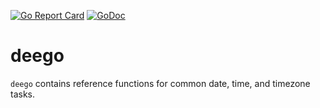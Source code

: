[![Go Report Card](https://goreportcard.com/badge/github.com/juanri0s/deego)](https://goreportcard.com/report/github.com/juanri0s/deego)
[![GoDoc](https://godoc.org/github.com/juanri0s/deego?status.svg)](https://godoc.org/github.com/juanri0s/deego)

# deego

`deego` contains reference functions for common date, time, and timezone tasks.
